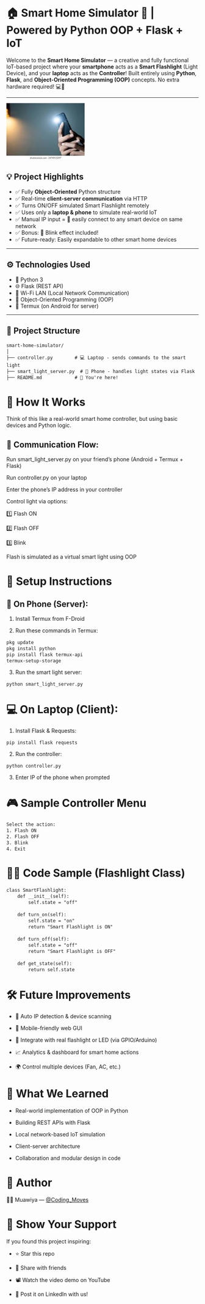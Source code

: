# 🏠 Smart Home Simulator 🔦 | Powered by Python OOP + Flask + IoT

Welcome to the **Smart Home Simulator** — a creative and fully functional IoT-based project where your **smartphone** acts as a **Smart Flashlight** (Light Device), and your **laptop** acts as the **Controller**! Built entirely using **Python**, **Flask**, and **Object-Oriented Programming (OOP)** concepts. No extra hardware required! 💻📱

---
[![Watch Demo](thumbnail.jpg)](https://www.linkedin.com/posts/contactmuawia_python-oop-iot-activity-7317201126267777024-MT_F?utm_source=share&utm_medium=member_desktop&rcm=ACoAAE83puMB2usKBg0a3tbcCz_4_33IjoRwOfw)
## 💡 Project Highlights

- ✅ Fully **Object-Oriented** Python structure
- ✅ Real-time **client-server communication** via HTTP
- ✅ Turns ON/OFF simulated Smart Flashlight remotely
- ✅ Uses only a **laptop & phone** to simulate real-world IoT
- ✅ Manual IP input = 🔌 easily connect to any smart device on same network
- ✅ Bonus: 🔁 Blink effect included!
- ✅ Future-ready: Easily expandable to other smart home devices

---

## ⚙️ Technologies Used

- 🐍 Python 3
- 🌐 Flask (REST API)
- 📡 Wi-Fi LAN (Local Network Communication)
- 🧠 Object-Oriented Programming (OOP)
- 📱 Termux (on Android for server)

---

## 🧱 Project Structure

```
smart-home-simulator/
│
├── controller.py        # 💻 Laptop - sends commands to the smart light
├── smart_light_server.py  # 📱 Phone - handles light states via Flask
├── README.md            # 📘 You're here!
```
# 🚀 How It Works
Think of this like a real-world smart home controller, but using basic devices and Python logic.

## 🔁 Communication Flow:
Run smart_light_server.py on your friend’s phone (Android + Termux + Flask)

Run controller.py on your laptop

Enter the phone’s IP address in your controller

Control light via options:

 1️⃣ Flash ON

 2️⃣ Flash OFF

 3️⃣ Blink

Flash is simulated as a virtual smart light using OOP

# 🔧 Setup Instructions
## 📱 On Phone (Server):
1. Install Termux from F-Droid

2. Run these commands in Termux:
``` 
pkg update
pkg install python
pip install flask termux-api
termux-setup-storage
```
3. Run the smart light server:
``` 
python smart_light_server.py
```
# 💻 On Laptop (Client):
1. Install Flask & Requests:
```
pip install flask requests
```
2. Run the controller:
```
python controller.py
```
3. Enter IP of the phone when prompted

# 🎮 Sample Controller Menu
```
Select the action:
1. Flash ON
2. Flash OFF
3. Blink
4. Exit
```
# 👨‍💻 Code Sample (Flashlight Class)
```
class SmartFlashlight:
    def __init__(self):
        self.state = "off"

    def turn_on(self):
        self.state = "on"
        return "Smart Flashlight is ON"

    def turn_off(self):
        self.state = "off"
        return "Smart Flashlight is OFF"

    def get_state(self):
        return self.state
```
# 🛠️ Future Improvements
- 📡 Auto IP detection & device scanning

- 📱 Mobile-friendly web GUI

- 📲 Integrate with real flashlight or LED (via GPIO/Arduino)

- 📈 Analytics & dashboard for smart home actions

- 🌍 Control multiple devices (Fan, AC, etc.)

# 🧠 What We Learned
- Real-world implementation of OOP in Python

- Building REST APIs with Flask

- Local network-based IoT simulation

- Client-server architecture

- Collaboration and modular design in code

# 🙋 Author
👨‍💻 Muawiya — <a href="https://www.youtube.com/@Coding_Moves" target="_blank">@Coding_Moves</a>

# 🌟 Show Your Support
If you found this project inspiring:

+ ⭐ Star this repo

+ 📢 Share with friends

+ 📽️ Watch the video demo on YouTube

+ 🔗 Post it on LinkedIn with us!









